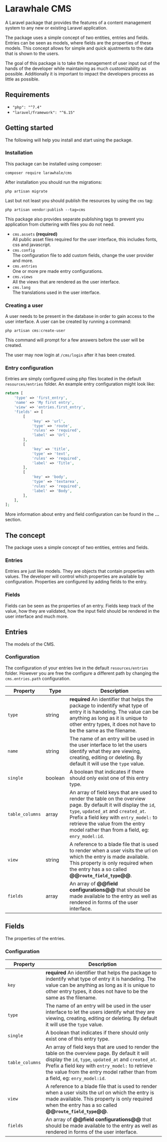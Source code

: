 # Larawhale CMS

A Laravel package that provides the features of a content management system to any new or existing Laravel application.

The package uses a simple concept of two entities, entries and fields. Entries can be seen as models, where fields are the properties of these models. This concept allows for simple and quick ajustments to the data that is shown to the users.

The goal of this package is to take the management of user input out of the hands of the developer while maintaining as much customizability as possible. Additionally it is important to impact the developers process as little as possible.

## Requirements

- `"php": "^7.4"`
- `"laravel/framework": "^6.15"`

## Getting started

The following will help you install and start using the package.

### Installation

This package can be installed using composer:

```
composer require larawhale/cms
```

After installation you should run the migrations:

```
php artisan migrate
```

Last but not least you should publish the resources by using the `cms` tag:

```
php artisan vendor:publish --tag=cms
```

This package also provides separate publishing tags to prevent you application from cluttering with files you do not need.

  - `cms.assets` **(required)**<br>
    All public asset files required for the user interface, this includes fonts, css and javascript.
  - `cms.config`<br>
    The configuration file to add custom fields, change the user provider and more.
  - `cms.entries`<br>
    One or more pre made entry configurations.
  - `cms.views`<br>
    All the views that are rendered as the user interface.
  - `cms.lang`<br>
    The translations used in the user interface.

### Creating a user

A user needs to be present in the database in order to gain access to the user interface. A user can be created by running a command:

```
php artisan cms:create-user
```

This command will prompt for a few answers before the user will be created.

The user may now login at `/cms/login` after it has been created.

### Entry configuration

Entries are simply configured using php files located in the default `resources/entries` folder. An example entry configuration might look like:

```php
return [
    'type' => 'first_entry',
    'name' => 'My first entry',
    'view' => 'entries.first_entry',
    'fields' => [
        [
            'key' => 'url',
            'type' => 'route',
            'rules' => 'required',
            'label' => 'Url',
        ],
        [
            'key' => 'title',
            'type' => 'text',
            'rules' => 'required',
            'label' => 'Title',
        ],
        [
            'key' => 'body',
            'type' => 'textarea',
            'rules' => 'required',
            'label' => 'Body',
        ],
    ],
];
```

More information about entry and field configuration can be found in the **...** section.

## The concept

The package uses a simple concept of two entities, entries and fields.

### Entries

Entries are just like models. They are objects that contain properties with values. The developer will control which properties are available by configuration. Properties are configured by adding fields to the entry.

### Fields

Fields can be seen as the properties of an entry. Fields keep track of the value, how they are validated, how the input field should be rendered in the user interface and much more.

## Entries

The models of the CMS.

### Configuration

The configuration of your entries live in the default `resources/entries` folder. However you are free the configure a different path by changing the `cms.entries.path` configuration.

| Property | Type | Description |
|-----------------|---------|---------------------------------------------------------------------------------------------------------------------------------------------------------------------------------------------------------------------------------------------------------------------------------------------|
| `type` | string | **required** An identifier that helps the package to indentify what type of entry it is handeling. The value can be anything as long as it is unique to other entry types, it does not have to be the same as the filename. |
| `name` | string | The name of an entry will be used in the user interface to let the users identify what they are viewing, creating, editing or deleting. By default it will use the `type` value. |
| `single` | boolean | A boolean that indicates if there should only exist one of this entry type. |
| `table_columns` | array | An array of field keys that are used to render the table on the overview page. By default it will display the `id`, `type`, `updated_at` and `created_at`. Prefix a field key with `entry_model:` to retrieve the value from the entry model rather than from a field, eg: `enry_model:id`. |
| `view` | string | A reference to a blade file that is used to render when a user visits the url on which the entry is made available. This property is only required when the entry has a so called **@@`route_field_type`@@**. |
| `fields` | array | An array of **@@field configurations@@** that should be made available to the entry as well as rendered in forms of the user interface. |

## Fields

The properties of the entries.

### Configuration

| Property | Description |
|-----------------|---------------------------------------------------------------------------------------------------------------------------------------------------------------------------------------------------------------------------------------------------------------------------------------------|
| `key` | **required** An identifier that helps the package to indentify what type of entry it is handeling. The value can be anything as long as it is unique to other entry types, it does not have to be the same as the filename. |
| `type` | The name of an entry will be used in the user interface to let the users identify what they are viewing, creating, editing or deleting. By default it will use the `type` value. |
| `single` | A boolean that indicates if there should only exist one of this entry type. |
| `table_columns` | An array of field keys that are used to render the table on the overview page. By default it will display the `id`, `type`, `updated_at` and `created_at`. Prefix a field key with `entry_model:` to retrieve the value from the entry model rather than from a field, eg: `enry_model:id`. |
| `view` | A reference to a blade file that is used to render when a user visits the url on which the entry is made available. This property is only required when the entry has a so called **@@`route_field_type`@@**. |
| `fields` | An array of **@@field configurations@@** that should be made available to the entry as well as rendered in forms of the user interface. |
